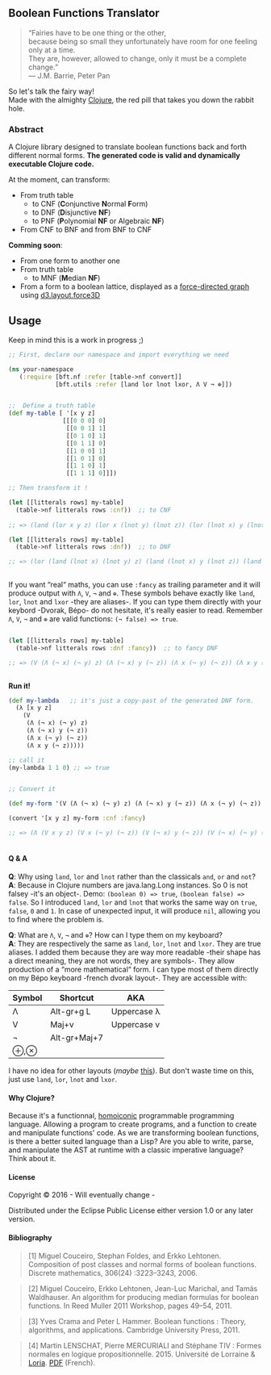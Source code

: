 ## Boolean Functions Translator

> “Fairies have to be one thing or the other,  
> because being so small they unfortunately have room for one feeling only at a time.   
> They are, however, allowed to change, only it must be a complete change.”   
>  ― J.M. Barrie, Peter Pan  

So let's talk the fairy way!  
Made with the almighty [Clojure](http://clojure.org/), the red pill that takes you down the rabbit hole.  


###  Abstract

A Clojure library designed to translate boolean functions back and forth different normal forms. **The generated code is valid and dynamically executable Clojure code.**

At the moment, can transform:
- From truth table
  - to CNF (**C**onjunctive **N**ormal **F**orm)
  - to DNF (**D**isjunctive **NF**)
  - to PNF (**P**olynomial **NF** or Algebraic **NF**)
- From CNF to BNF and from BNF to CNF
  


**Comming soon**:
- From one form to another one
- From truth table
  - to MNF (**M**edian **NF**)
- From a form to a boolean lattice, displayed as a [force-directed graph](http://bl.ocks.org/mbostock/1062288) using [d3.layout.force3D](https://github.com/ggeoffrey/d3.layout.force3D)
  

## Usage

Keep in mind this is a work in progress ;)

```clojure
;; First, declare our namespace and import everything we need

(ns your-namespace
   (:require [bft.nf :refer [table->nf convert]]
             [bft.utils :refer [land lor lnot lxor, Λ V ¬ ⊕]])


;;  Define a truth table
(def my-table [ '[x y z]
               [[[0 0 0] 0]
                [[0 0 1] 1]
                [[0 1 0] 1]
                [[0 1 1] 0]
                [[1 0 0] 1]
                [[1 0 1] 0]
                [[1 1 0] 1]
                [[1 1 1] 0]]])

;; Then transform it !

(let [[litterals rows] my-table]
  (table->nf litterals rows :cnf))  ;; to CNF
  
;; => (land (lor x y z) (lor x (lnot y) (lnot z)) (lor (lnot x) y (lnot z)) (lor (lnot x) (lnot y) (lnot z)))

(let [[litterals rows] my-table]
  (table->nf litterals rows :dnf))  ;; to DNF

;; => (lor (land (lnot x) (lnot y) z) (land (lnot x) y (lnot z)) (land x (lnot y) (lnot z)) (land x y (lnot z)))
  
```

If you want “real“ maths, you can use `:fancy` as trailing parameter and it will produce output with `Λ`, `V`, `¬` and `⊕`. These symbols behave exactly like `land`, `lor`, `lnot` and `lxor` -they are aliases-. If you can type them directly with your keybord -Dvorak, Bépo- do not hesitate, it's really easier to read. Remember `Λ`, `V`, `¬` and `⊕` are valid functions: `(¬ false) => true`. 

```clojure

(let [[litterals rows] my-table]
  (table->nf litterals rows :dnf :fancy))  ;; to fancy DNF

;; => (V (Λ (¬ x) (¬ y) z) (Λ (¬ x) y (¬ z)) (Λ x (¬ y) (¬ z)) (Λ x y (¬ z)))
  
```
**Run it!**
```clojure
(def my-lambda   ;; it's just a copy-past of the generated DNF form.
  (λ [x y z]
    (V 
     (Λ (¬ x) (¬ y) z)
     (Λ (¬ x) y (¬ z))
     (Λ x (¬ y) (¬ z))
     (Λ x y (¬ z)))))

;; call it
(my-lambda 1 1 0) ;; => true


;; Convert it

(def my-form '(V (Λ (¬ x) (¬ y) z) (Λ (¬ x) y (¬ z)) (Λ x (¬ y) (¬ z)) (Λ x y (¬ z))))

(convert '[x y z] my-form :cnf :fancy)

;; => (Λ (V x y z) (V x (¬ y) (¬ z)) (V (¬ x) y (¬ z)) (V (¬ x) (¬ y) (¬ z)))
  
```

#### Q & A
**Q**: Why using `land`, `lor` and `lnot` rather than the classicals `and`, `or` and `not`?  
**A**: Because in Clojure numbers are java.lang.Long instances. So 0 is not falsey -it's an object-. Demo: 
`(boolean 0) => true`, `(boolean false) => false`. So I introduced `land`, `lor` and `lnot` that works the same way on `true`, `false`, `0` and `1`. In case of unexpected input, it will produce `nil`, allowing you to find where the problem is.
  
**Q**: What are `Λ`, `V`, `¬` and `⊕`? How can I type them on my keyboard?  
**A**: They are respectively the same as `land`, `lor`, `lnot` and `lxor`. They are true aliases. I added them because they are way more readable -their shape has a direct meaning, they are not words, they are symbols-. They allow production of a “more mathematical“ form. I can type most of them directly on my Bépo keyboard -french dvorak layout-. They are accessible with:

| Symbol | Shortcut     | AKA         |
|--------|--------------|-------------|
| Λ      | Alt-gr+g L   | Uppercase λ |
| V      | Maj+v        | Uppercase v |
| ¬      | Alt-gr+Maj+7 |             |
| ⊕,⊗    |              |             |

I have no idea for other layouts (*maybe* [this](https://www.cs.tut.fi/~jkorpela/math/kbd.html)). But don't waste time on this, just use `land`, `lor`, `lnot` and `lxor`.


#### Why Clojure? 

Because it's a functionnal, [homoiconic](https://en.wikipedia.org/wiki/Homoiconicity) programmable programming language. Allowing a program to create programs, and a function to create and manipulate functions' code. As we are transforming boolean functions, is there a better suited language than a Lisp? Are you able to write, parse, and manipulate the AST at runtime with a classic imperative language? Think about it.

#### License

Copyright © 2016 - Will eventually change -

Distributed under the Eclipse Public License either version 1.0 or any later version.


#### Bibliography
> [1] Miguel Couceiro, Stephan Foldes, and Erkko Lehtonen. Composition of
post classes and normal forms of boolean functions. Discrete mathematics, 306(24) :3223–3243, 2006.

> [2] Miguel Couceiro, Erkko Lehtonen, Jean-Luc Marichal, and Tamás Waldhauser. An algorithm for producing median formulas for boolean functions. In Reed Muller 2011 Workshop, pages 49–54, 2011.

> [3] Yves Crama and Peter L Hammer. Boolean functions : Theory, algorithms, and applications. Cambridge University Press, 2011.

> [4] Martin LENSCHAT, Pierre MERCURIALI and Stéphane TIV : Formes normales en logique propositionnelle. 2015. Université de Lorraine & [Loria](http://www.loria.fr/loria-news?set_language=en). [PDF](http://mathinfo.univ-lorraine.fr/sites/mathinfo.univ-lorraine.fr/files/users/documents/SCA/projtut/2014-2015/rapports/m1sca_rapportprojettut_lentschat_mercuriali_tiv.pdf) (French).

